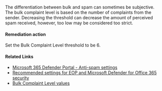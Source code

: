 The differentiation between bulk and spam can sometimes be subjective. The bulk complaint level is based on the number of complaints from the sender. Decreasing the threshold can decrease the amount of perceived spam received, however, too low may be considered too strict.

#### Remediation action
Set the Bulk Complaint Level threshold to be 6.

#### Related Links

* [Microsoft 365 Defender Portal - Anti-spam settings](https://security.microsoft.com/antispam) 
* [Recommended settings for EOP and Microsoft Defender for Office 365 security](https://aka.ms/orca-atpp-docs-6) 
* [Bulk Complaint Level values](https://aka.ms/orca-antispam-docs-1)
